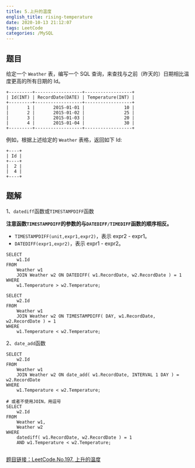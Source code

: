 ```yaml
---
title: 5.上升的温度
english_title: rising-temperature
date: 2020-10-13 21:12:07
tags: LeetCode
categories: /MySQL
---
```


## 题目

给定一个 `Weather` 表，编写一个 SQL 查询，来查找与之前（昨天的）日期相比温度更高的所有日期的 Id。

```
+---------+------------------+------------------+
| Id(INT) | RecordDate(DATE) | Temperature(INT) |
+---------+------------------+------------------+
|       1 |       2015-01-01 |               10 |
|       2 |       2015-01-02 |               25 |
|       3 |       2015-01-03 |               20 |
|       4 |       2015-01-04 |               30 |
+---------+------------------+------------------+
```

例如，根据上述给定的 `Weather` 表格，返回如下 Id:

```
+----+
| Id |
+----+
|  2 |
|  4 |
+----+
```

## 题解

1、`datediff`函数或`TIMESTAMPDIFF`函数

**注意函数`TIMESTAMPDIFF`的参数的与`DATEDIFF/TIMEDIFF`函数的顺序相反。**

* `TIMESTAMPDIFF(unit,expr1,expr2)`，表示 expr2 - expr1。
* `DATEDIFF(expr1,expr2)`，表示 expr1 - expr2。

```mysql
SELECT
	w1.Id 
FROM
	Weather w1
	JOIN Weather w2 ON DATEDIFF( w1.RecordDate, w2.RecordDate ) = 1 
WHERE
	w1.Temperature > w2.Temperature;
```

```mysql
SELECT
	w2.Id 
FROM
	Weather w1
	JOIN Weather w2 ON TIMESTAMPDIFF( DAY, w1.RecordDate, w2.RecordDate ) = 1 
WHERE
	w1.Temperature < w2.Temperature;
```

2、`date_add`函数

```mysql
SELECT
	w2.Id 
FROM
	Weather w1
	JOIN Weather w2 ON date_add( w1.RecordDate, INTERVAL 1 DAY ) = w2.RecordDate 
WHERE
	w1.Temperature < w2.Temperature;

# 或者不使用JOIN，用逗号
SELECT
	w2.Id 
FROM
	Weather w1,
	Weather w2 
WHERE
	datediff( w1.RecordDate, w2.RecordDate ) = 1 
	AND w1.Temperature < w2.Temperature;
	
```

[题目链接：LeetCode.No.197. 上升的温度](https://leetcode-cn.com/problems/rising-temperature/)


